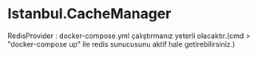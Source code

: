 # Istanbul.CacheManager

RedisProvider : docker-compose.yml  çalıştırmanız yeterli olacaktır.(cmd >  "docker-compose up" ile redis sunucusunu aktif hale getirebilirsiniz.)

